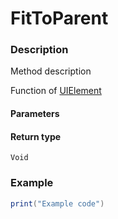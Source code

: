 # FitToParent
### Description
Method description

Function of [UIElement](/classes/UIElement/)

#### Parameters

#### Return type
`Void`

### Example
```lua
print("Example code")
```
